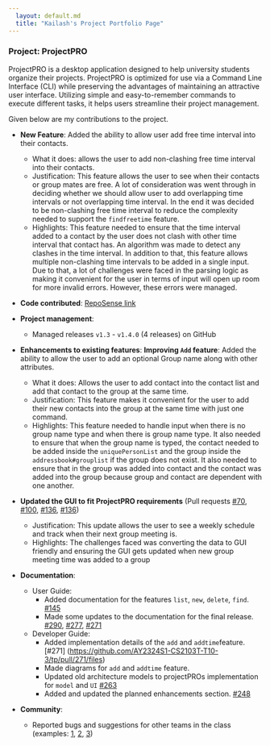 ```yaml
---
  layout: default.md
  title: "Kailash's Project Portfolio Page"
---
```


### Project: ProjectPRO

ProjectPRO is a desktop application designed to help university students organize their projects. ProjectPRO is optimized for use via a Command Line Interface (CLI) while preserving the advantages of maintaining an attractive user interface. Utilizing simple and easy-to-remember commands to execute different tasks, it helps users streamline their project management.


Given below are my contributions to the project.

* **New Feature**: Added the ability to allow user add free time interval into their contacts.
  * What it does: allows the user to add non-clashing free time interval into their contacts.
  * Justification: This feature allows the user to see when their contacts or group mates are free. A lot of consideration was went through in deciding whether we should allow user to add overlapping time intervals or not overlapping time interval. In the end it was decided to be non-clashing free time interval to reduce the complexity needed to support the `findfreetime` feature.
  * Highlights: This feature needed to ensure that the time interval added to a contact by the user does not clash with other time interval that contact has. An algorithm was made to detect any clashes in the time interval. In addition to that, this feature allows multiple non-clashing time intervals to be added in a single input. Due to that, a lot of challenges were faced in the parsing logic as making it convenient for the user in terms of input will open up room for more invalid errors. However, these errors were managed.

* **Code contributed**: [RepoSense link](https://nus-cs2103-ay2324s1.github.io/tp-dashboard/?search=&sort=groupTitle&sortWithin=title&timeframe=commit&mergegroup=&groupSelect=groupByRepos&breakdown=true&checkedFileTypes=docs~functional-code~test-code&since=2023-09-22&chartGroupIndex=36&chartIndex=2%23%2F%23%2F)

* **Project management**:
  * Managed releases `v1.3` - `v1.4.0` (4 releases) on GitHub

* **Enhancements to existing features**:
  **Improving `Add` feature**: Added the ability to allow the user to add an optional Group name along with other attributes.
  * What it does: Allows the user to add contact into the contact list and add that contact to the group at the same time.
  * Justification: This feature makes it convenient for the user to add their new contacts into the group at the same time with just one command.
  * Highlights: This feature needed to handle input when there is no group name type and when there is group name type. It also needed to ensure that when the group name is typed, the contact needed to be added inside the `uniquePersonList` and the group inside the `addressbook#grouplist` if the group does not exist. It also needed to ensure that in the group was added into contact and the contact was added into the group because group and contact are dependent with one another.
*  **Updated the GUI to fit ProjectPRO requirements** (Pull requests [\#70](https://github.com/AY2324S1-CS2103T-T10-3/tp/pull/70), [\#100](https://github.com/AY2324S1-CS2103T-T10-3/tp/pull/100), [\#136](https://github.com/AY2324S1-CS2103T-T10-3/tp/pull/136), [\#136](https://github.com/AY2324S1-CS2103T-T10-3/tp/pull/137))
   * Justification: This update allows the user to see a weekly schedule and track when their next group meeting is.
   * Highlights: The challenges faced was converting the data to GUI friendly and ensuring the GUI gets updated when new group meeting time was added to a group


* **Documentation**:
  * User Guide:
    * Added documentation for the features `list`, `new`, `delete`, `find`. [\#145](https://github.com/AY2324S1-CS2103T-T10-3/tp/pull/146)
    * Made some updates to the documentation for the final release. [\#290](https://github.com/AY2324S1-CS2103T-T10-3/tp/pull/290), [\#277](https://github.com/AY2324S1-CS2103T-T10-3/tp/pull/277), [\#271](https://github.com/AY2324S1-CS2103T-T10-3/tp/pull/271/files#diff-b50feaf9240709b6b02fb9584696b012c2a69feeba89e409952cc2f401f373fb) 
  * Developer Guide:
    * Added implementation details of the `add` and `addtime`feature. [\#271] (https://github.com/AY2324S1-CS2103T-T10-3/tp/pull/271/files)
    * Made diagrams for `add` and `addtime` feature.
    * Updated old architecture models to projectPROs implementation for `model` and `UI` [\#263](https://github.com/AY2324S1-CS2103T-T10-3/tp/pull/263/files)
    * Added and updated the planned enhancements section. [\#248](https://github.com/AY2324S1-CS2103T-T10-3/tp/pull/248/files)

* **Community**:
  * Reported bugs and suggestions for other teams in the class (examples: [1](https://github.com/AY2324S1-CS2103T-T10-4/tp/issues/232), [2](https://github.com/AY2324S1-CS2103T-T10-4/tp/issues/231), [3](https://github.com/AY2324S1-CS2103T-T10-4/tp/issues/234))

